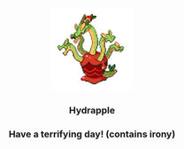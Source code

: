 <p align="center">
    <img src="https://raw.githubusercontent.com/PokeAPI/sprites/master/sprites/pokemon/1019.png" width="150" height="150">
</p>
<h3 align="center"> <b>Hydrapple</b></h3>
<h3 align="center">Have a terrifying day! (contains irony)</h3>
